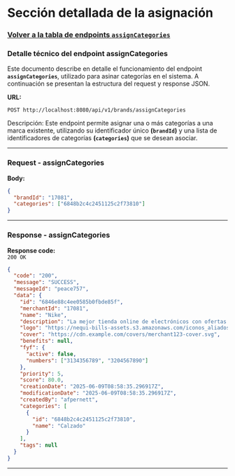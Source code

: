 # Sección detallada de la asignación

### [Volver a la tabla de endpoints `assignCategories`](service-documentation-endpoints-assign-category.md#table-assign-categories)

### Detalle técnico del endpoint assignCategories

Este documento describe en detalle el funcionamiento del endpoint **`assignCategories`**, utilizado para asinar categorías en el sistema. A continuación se presentan la estructura del request y response JSON.

**URL:**

```http
POST http://localhost:8080/api/v1/brands/assignCategories
```

Descripción:
Este endpoint permite asignar una o más categorías a una marca existente, utilizando su identificador único **(`brandId`)** y una lista de identificadores de categorías **(`categories`)** que se desean asociar.

---

<a name="request-assign-categories"></a>

### Request - assignCategories

**Body:**

```json
{
  "brandId": "17081",
  "categories": ["6848b2c4c2451125c2f73810"]
}
```

---

<a name="response-assign-categories"></a>

### Response - assignCategories

**Response code:**  
`200 OK`

```json
{
  "code": "200",
  "message": "SUCCESS",
  "messageId": "peace757",
  "data": {
    "id": "6846e88c4ee0585b0fbde85f",
    "merchantId": "17081",
    "name": "Nike",
    "description": "La mejor tienda online de electrónicos con ofertas exclusivas.",
    "logo": "https://nequi-bills-assets.s3.amazonaws.com/iconos_aliados/logo_leonisa_bills.svg",
    "cover": "https://cdn.example.com/covers/merchant123-cover.svg",
    "benefits": null,
    "fyf": {
      "active": false,
      "numbers": ["3134356789", "3204567890"]
    },
    "priority": 5,
    "score": 80.0,
    "creationDate": "2025-06-09T08:58:35.296917Z",
    "modificationDate": "2025-06-09T08:58:35.296917Z",
    "createdBy": "afpernett",
    "categories": [
      {
        "id": "6848b2c4c2451125c2f73810",
        "name": "Calzado"
      }
    ],
    "tags": null
  }
}
```

---
